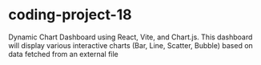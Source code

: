 # coding-project-18
Dynamic Chart Dashboard using React, Vite, and Chart.js. This dashboard will display various interactive charts (Bar, Line, Scatter, Bubble) based on data fetched from an external file
